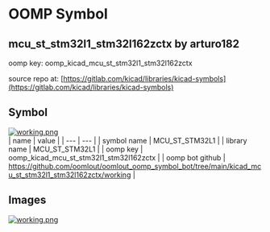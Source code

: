 # OOMP Symbol  
## mcu_st_stm32l1_stm32l162zctx  by arturo182  
  
oomp key: oomp_kicad_mcu_st_stm32l1_stm32l162zctx  
  
source repo at: [https://gitlab.com/kicad/libraries/kicad-symbols](https://gitlab.com/kicad/libraries/kicad-symbols)  
## Symbol  
  
[![working.png](working_600.png)](working.png)  
| name | value | 
| --- | --- | 
| symbol name | MCU_ST_STM32L1 | 
| library name | MCU_ST_STM32L1 | 
| oomp key | oomp_kicad_mcu_st_stm32l1_stm32l162zctx | 
| oomp bot github | https://github.com/oomlout/oomlout_oomp_symbol_bot/tree/main/kicad_mcu_st_stm32l1_stm32l162zctx/working | 
## Images  
  
[![working.png](working_140.png)](working.png)  
